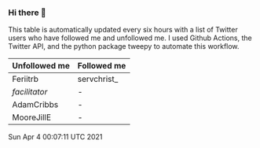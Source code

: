 ### Hi there 👋

This table is automatically updated every six hours with a list of Twitter users who have followed me and unfollowed me. I used Github Actions, the Twitter API, and the python package tweepy to automate this workflow.

| Unfollowed me |  Followed me |
| --- | --- |
|Feriitrb|servchrist_|
|_facilitator_|-|
|AdamCribbs|-|
|MooreJillE|-|
Sun Apr  4 00:07:11 UTC 2021
